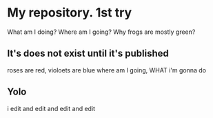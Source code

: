 # My repository. 1st try

What am I doing?
Where am I going? 
Why frogs are mostly green?



## It's does not exist until it's published

roses are red, violoets are blue
where am I going, WHAT i'm gonna do


## Yolo
i edit and edit and edit and edit

